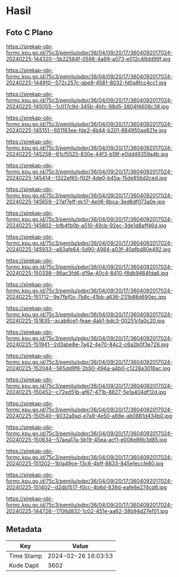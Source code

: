 # Hasil

## Foto C Plano

https://sirekap-obj-formc.kpu.go.id/75c3/pemilu/pdpr/36/04/09/20/17/3604092017024-20240225-144320--5b22584f-0586-4a89-a073-e012c49dd99f.jpg

https://sirekap-obj-formc.kpu.go.id/75c3/pemilu/pdpr/36/04/09/20/17/3604092017024-20240225-144910--572c257c-abe9-4581-8032-fd0a8fcc4cc1.jpg

https://sirekap-obj-formc.kpu.go.id/75c3/pemilu/pdpr/36/04/09/20/17/3604092017024-20240225-145055--1c017c9d-345b-4bfc-98d5-3804f4608c38.jpg

https://sirekap-obj-formc.kpu.go.id/75c3/pemilu/pdpr/36/04/09/20/17/3604092017024-20240225-145151--651183ee-fde2-4b44-b201-884950ae821e.jpg

https://sirekap-obj-formc.kpu.go.id/75c3/pemilu/pdpr/36/04/09/20/17/3604092017024-20240225-145258--61cf5525-830e-44f3-b19f-e0dd49359a4b.jpg

https://sirekap-obj-formc.kpu.go.id/75c3/pemilu/pdpr/36/04/09/20/17/3604092017024-20240225-145414--1322ef65-f02f-4de0-b45a-15de856d2ced.jpg

https://sirekap-obj-formc.kpu.go.id/75c3/pemilu/pdpr/36/04/09/20/17/3604092017024-20240225-145659--27af7eff-dc17-4e06-8bca-3ed8df073a0e.jpg

https://sirekap-obj-formc.kpu.go.id/75c3/pemilu/pdpr/36/04/09/20/17/3604092017024-20240225-145802--bfb4fb0b-a510-49cb-92ec-3de1d8aff46d.jpg

https://sirekap-obj-formc.kpu.go.id/75c3/pemilu/pdpr/36/04/09/20/17/3604092017024-20240225-145933--a83afe64-5d90-4984-a03f-40afbd80e492.jpg

https://sirekap-obj-formc.kpu.go.id/75c3/pemilu/pdpr/36/04/09/20/17/3604092017024-20240225-150338--96ac3fd6-d19a-40c4-8410-f8db9464fda6.jpg

https://sirekap-obj-formc.kpu.go.id/75c3/pemilu/pdpr/36/04/09/20/17/3604092017024-20240225-151712--9e7fbf0c-7b8c-41bb-a636-231b88d690ec.jpg

https://sirekap-obj-formc.kpu.go.id/75c3/pemilu/pdpr/36/04/09/20/17/3604092017024-20240225-151835--acab6ce1-feae-4ab1-bdc3-00251cfa0c20.jpg

https://sirekap-obj-formc.kpu.go.id/75c3/pemilu/pdpr/36/04/09/20/17/3604092017024-20240225-151941--2d3abe8e-7a42-4e70-84c2-c6a2b0f3e726.jpg

https://sirekap-obj-formc.kpu.go.id/75c3/pemilu/pdpr/36/04/09/20/17/3604092017024-20240225-152044--565dd9f6-2b50-494a-a4b0-c1228a3016ac.jpg

https://sirekap-obj-formc.kpu.go.id/75c3/pemilu/pdpr/36/04/09/20/17/3604092017024-20240225-150452--c72ed51b-af67-471b-8827-5e1a404df12d.jpg

https://sirekap-obj-formc.kpu.go.id/75c3/pemilu/pdpr/36/04/09/20/17/3604092017024-20240225-150540--9032a9ad-e7a9-4e50-a68e-ab0881d434b0.jpg

https://sirekap-obj-formc.kpu.go.id/75c3/pemilu/pdpr/36/04/09/20/17/3604092017024-20240225-150634--57aea17a-5b19-45ea-acf1-e008e86b3d85.jpg

https://sirekap-obj-formc.kpu.go.id/75c3/pemilu/pdpr/36/04/09/20/17/3604092017024-20240225-151202--1b1a49ce-13c6-4bff-8833-845efeccfe80.jpg

https://sirekap-obj-formc.kpu.go.id/75c3/pemilu/pdpr/36/04/09/20/17/3604092017024-20240225-151402--d2db1517-f0cc-4b6d-839d-eafe8e274cd6.jpg

https://sirekap-obj-formc.kpu.go.id/75c3/pemilu/pdpr/36/04/09/20/17/3604092017024-20240225-144726--1706d832-1c02-451e-aa62-38b94d27ef01.jpg


## Metadata

| Key        | Value               |
| ---------- | ------------------- |
| Time Stamp | 2024-02-26 16:03:53 |
| Kode Dapil | 3602                |



